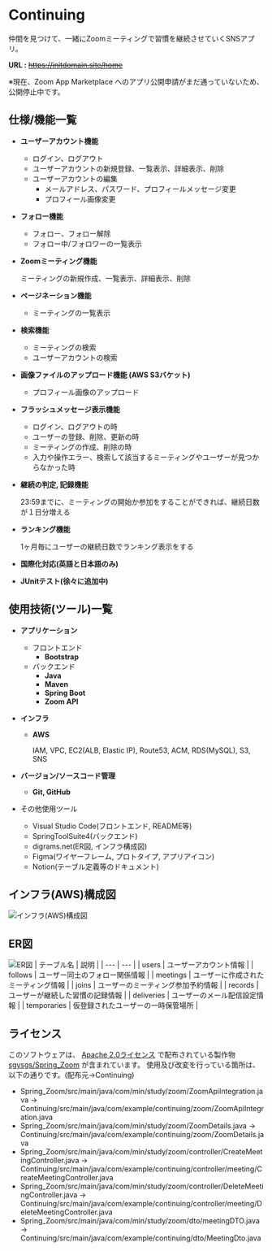 # Continuing
仲間を見つけて、一緒にZoomミーティングで習慣を継続させていくSNSアプリ。

**URL :** ~~https://initdomain.site/home~~

※現在、Zoom App Marketplace へのアプリ公開申請がまだ通っていないため、公開停止中です。

## 仕様/機能一覧
- **ユーザーアカウント機能**
    - ログイン、ログアウト
    - ユーザーアカウントの新規登録、一覧表示、詳細表示、削除
    - ユーザーアカウントの編集
        - メールアドレス、パスワード、プロフィールメッセージ変更
        - プロフィール画像変更
- **フォロー機能**
    - フォロー、フォロー解除
    - フォロー中/フォロワーの一覧表示
- **Zoomミーティング機能**
    
    ミーティングの新規作成、一覧表示、詳細表示、削除
    
- **ページネーション機能**
    - ミーティングの一覧表示
- **検索機能**
    - ミーティングの検索
    - ユーザーアカウントの検索
- **画像ファイルのアップロード機能 (AWS S3バケット)**
    - プロフィール画像のアップロード
- **フラッシュメッセージ表示機能**
    - ログイン、ログアウトの時
    - ユーザーの登録、削除、更新の時
    - ミーティングの作成、削除の時
    - 入力や操作エラー、検索して該当するミーティングやユーザーが見つからなかった時
- **継続の判定, 記録機能**
    
    23:59までに、ミーティングの開始か参加をすることができれば、継続日数が１日分増える
    
- **ランキング機能**
    
    1ヶ月毎にユーザーの継続日数でランキング表示をする
    
- **国際化対応(英語と日本語のみ)**
- **JUnitテスト(徐々に追加中)**


## 使用技術(ツール)一覧
- **アプリケーション**
    - フロントエンド
        - **Bootstrap**
    - バックエンド
        - **Java**
        - **Maven**
        - **Spring Boot**
        - **Zoom API**
- **インフラ**
    - **AWS**

        IAM, VPC, EC2(ALB, Elastic IP), Route53, ACM, RDS(MySQL), S3, SNS

- **バージョン/ソースコード管理**
    - **Git, GitHub**
- その他使用ツール
  - Visual Studio Code(フロントエンド, README等)
  - SpringToolSuite4(バックエンド)
  - digrams.net(ER図, インフラ構成図)
  - Figma(ワイヤーフレーム, プロトタイプ, アプリアイコン)
  - Notion(テーブル定義等のドキュメント)

## インフラ(AWS)構成図
![インフラ(AWS)構成図](https://s3.us-west-2.amazonaws.com/secure.notion-static.com/019b7341-35b9-4d22-a379-5471dbcda834/%E3%82%A4%E3%83%B3%E3%83%95%E3%83%A9%28AWS%29%E6%A7%8B%E6%88%90%E5%9B%B3.png?X-Amz-Algorithm=AWS4-HMAC-SHA256&X-Amz-Content-Sha256=UNSIGNED-PAYLOAD&X-Amz-Credential=AKIAT73L2G45EIPT3X45%2F20220224%2Fus-west-2%2Fs3%2Faws4_request&X-Amz-Date=20220224T033650Z&X-Amz-Expires=86400&X-Amz-Signature=77156948a94081e54707fa3fb1cd58b1f16b9f36bf94c9d98cd565802b67ebc1&X-Amz-SignedHeaders=host&response-content-disposition=filename%20%3D%22%25E3%2582%25A4%25E3%2583%25B3%25E3%2583%2595%25E3%2583%25A9%28AWS%29%25E6%25A7%258B%25E6%2588%2590%25E5%259B%25B3.png%22&x-id=GetObject)

## ER図
![ER図](https://s3.us-west-2.amazonaws.com/secure.notion-static.com/599208a8-ce4a-4055-ae06-684571175099/er.png?X-Amz-Algorithm=AWS4-HMAC-SHA256&X-Amz-Content-Sha256=UNSIGNED-PAYLOAD&X-Amz-Credential=AKIAT73L2G45EIPT3X45%2F20220224%2Fus-west-2%2Fs3%2Faws4_request&X-Amz-Date=20220224T033749Z&X-Amz-Expires=86400&X-Amz-Signature=c197e2fa4ad133782754608018547d5c051e0c059cf86a6d2580de9373ee9f3a&X-Amz-SignedHeaders=host&response-content-disposition=filename%20%3D%22er.png%22&x-id=GetObject)
| テーブル名 | 説明 |
| --- | --- |
| users | ユーザーアカウント情報 |
| follows | ユーザー同士のフォロー関係情報 |
| meetings | ユーザーに作成されたミーティング情報 |
| joins | ユーザーのミーティング参加予約情報 |
| records | ユーザーが継続した習慣の記録情報 |
| deliveries | ユーザーのメール配信設定情報 |
| temporaries | 仮登録されたユーザーの一時保管場所 |


## ライセンス
このソフトウェアは、
[Apache 2.0ライセンス](http://www.apache.org/licenses/LICENSE-2.0)
で配布されている製作物
 [sgysgs/Spring_Zoom](https://github.com/sgysgs/Spring_Zoom)
が含まれています。
使用及び改変を行っている箇所は、以下の通りです。(配布元->Continuing)
- Spring_Zoom/src/main/java/com/min/study/zoom/ZoomApiIntegration.java
-> Continuing/src/main/java/com/example/continuing/zoom/ZoomApiIntegration.java
- Spring_Zoom/src/main/java/com/min/study/zoom/ZoomDetails.java
-> Continuing/src/main/java/com/example/continuing/zoom/ZoomDetails.java
- Spring_Zoom/src/main/java/com/min/study/zoom/controller/CreateMeetingController.java
-> Continuing/src/main/java/com/example/continuing/controller/meeting/CreateMeetingController.java
- Spring_Zoom/src/main/java/com/min/study/zoom/controller/DeleteMeetingController.java
-> Continuing/src/main/java/com/example/continuing/controller/meeting/DeleteMeetingController.java
- Spring_Zoom/src/main/java/com/min/study/zoom/dto/meetingDTO.java
-> Continuing/src/main/java/com/example/continuing/dto/MeetingDto.java


